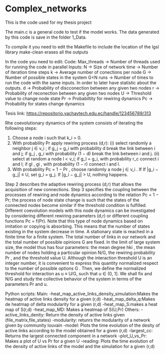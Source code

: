 # Complex_networks
This is the code used for my thesis project

The main.c is a general code to test if the model works. The data generated by this code is save in the folder 1_Data.


To compile it you need to edit the Makefile to include the location of the lgsl library
make-clean erases all the outputs


In the code you need to edit:
  Code:
    Max_threads -> Number of threads used for running the code in parallel
  Inputs:
    N -> Size of network 
    time -> Number of iteration time steps
    k -> Average number of conections per node
    G -> Number of possible states in the system G<N
    runs -> Number of times to run the code with the same inputs. In order to later have statistic about the outputs.
    d -> Probability of discconection between any given two nodes
    r -> Probability of reconection between any given two nodes
    U -> Threshold value to change node state
    Pr -> Probabiltity for rewiring dynamics
    Pc -> Probability for states change dynamics

  Tesis link: https://repositorio.yachaytech.edu.ec/handle/123456789/313 


Rhe coevolutionary dynamics of the system consists of iterating the following steps:
   1. Choose a node i such that k_i > 0.
   2. With probability Pr apply rewiring process (d,r): (i) select randomly a neighbor j ∈ ν_i ; if g_j = g_i with
      probability d break the link between i and j; if g_j , g_i with probability (1 − d) break the link between i and j.
      (ii) select at random a node l < ν_i; if g_l = g_i, with probability r_c connect i and l; if gl , gi , with probability (1 − r) connect i and l.
   4. With probability Pc = 1 − Pr , choose randomly a node j ∈ ν_i . If If |g_i − g_j| ≤ U, set g_i = g_j. If |g_i − g_j| > U, nothing happens.
      
Step 2 describes the adaptive rewiring process (d,r) that allows the acquisition of new connections. Step 3
specifies the coupling between the processes of rewiring and node dynamics according to the relation Pc = 1 − Pr;
the process of node state change is such that the states of the connected nodes become similar if the threshold
condition is fulfilled. Different coevolution models with this node dynamics can be investigated by considering
different rewiring parameters (d,r) or different coupling functions Pc = f(Pr).
Note that this type of node dynamics based on imitation or copying is absorbing. This means that the number
of states existing in the system decrease in time. A stationary state is reached in a finite time for a finite system.
The total number of links in our network and the total number of possible opinions G are fixed. In the limit of
large system size, the model thus has four parameters: the mean degree hki , the mean number of nodes holding a
particular opinion N/G, the rewiring probability Pr , and the threshold value U. Although the interaction threshold
U is an integer number, it is convenient to express this quantity normalized respect to the number of possible
options G . Then, we define the normalized threshold for interaction as u ≡ U/G, such that u ∈ (0, 1]. We shall fix
<k> and N/G and study the collective behavior of the system in terms of the parameters Pr and u.



Python scripts:
    Main:
	    -heat_map_active_links_density_simulation:Makes the heatmap of active links density for a given (r,d)
        -heat_map_delta_q:Makes de heatmap of delta modularity for a given (r,d)
        -heat_map_S:makes a heat map of S(r,d)
	    -heat_map_MD: Makes a heatmap of S(U,Pr)
    Others:
	    -active_links_denity: Return the density of active links given (file_matrix,file_states)
	    -modularity:    retunrs the modularity of a network given by community louvain
	    -model:         Plots the time evolution of the desity of active links according to the model obtained for a given (r,d)
	    -largest_cc:    Returns the largest connected component in a network 
	    -plot_U_vs_Pr:  Makes a plot of U vs Pr for a given U
	    -reading:       Plots the time evolution of the density of active links of the model and the simulation for a given (r,d)
